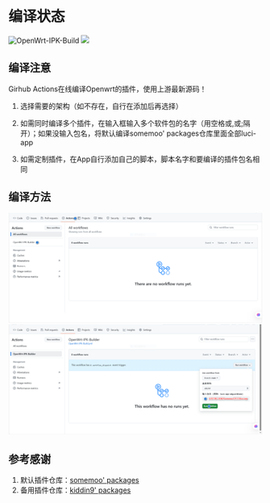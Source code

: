 # 编译状态

![OpenWrt-IPK-Build](https://github.com/somemoo/OpenWrt-IPK-Build/workflows/OpenWrt-IPK-Build/badge.svg)
[![](https://img.shields.io/github/license/mashape/apistatus.svg)](https://github.com/somemoo/OpenWrt)

## 编译注意

Girhub Actions在线编译Openwrt的插件，使用上游最新源码！
1. 选择需要的架构（如不存在，自行在添加后再选择）

2. 如需同时编译多个插件，在输入框输入多个软件包的名字（用空格或,或;隔开）；如果没输入包名，将默认编译somemoo' packages仓库里面全部luci-app

3. 如需定制插件，在App自行添加自己的脚本，脚本名字和要编译的插件包名相同

## 编译方法

![xm1](Pic/2-1.PNG)
![xm2](Pic/2-2.PNG)

## 参考感谢

1. 默认插件仓库：[somemoo' packages](https://github.com/somemoo/OpenWrt-packages "https://github.com/somemoo/OpenWrt-packages")
2. 备用插件仓库：[kiddin9' packages](https://github.com/kiddin9/kwrt-packages "https://github.com/kiddin9/kwrt-packages")
